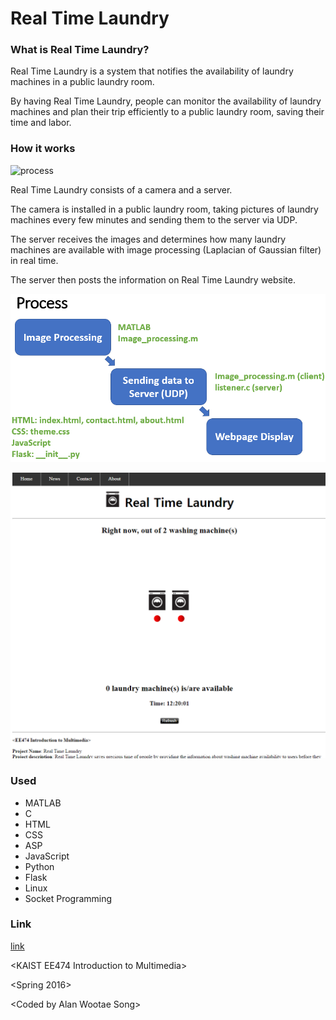 # Real Time Laundry

### What is Real Time Laundry?
Real Time Laundry is a system that notifies the availability of laundry machines in a public laundry room.

By having Real Time Laundry, people can monitor the availability of laundry machines and plan their trip efficiently to a public laundry room, saving their time and labor.

### How it works
![process](images/rtl_processpng)

Real Time Laundry consists of a camera and a server.

The camera is installed in a public laundry room, taking pictures of laundry machines every few minutes and sending them to the server via UDP.

The server receives the images and determines how many laundry machines are available with image processing (Laplacian of Gaussian filter) in real time.

The server then posts the information on Real Time Laundry website.

![process2](images/rtl_process2.png)

![website](images/rtl_website.bmp)

### Used
* MATLAB
* C
* HTML
* CSS
* ASP
* JavaScript
* Python
* Flask
* Linux
* Socket Programming

### Link
[link](https://awsong.000webhostapp.com/project/real_time_laundry.html)

\<KAIST EE474 Introduction to Multimedia>

\<Spring 2016>

\<Coded by Alan Wootae Song>